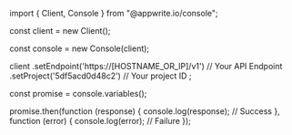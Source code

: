 import { Client, Console } from "@appwrite.io/console";

const client = new Client();

const console = new Console(client);

client
    .setEndpoint('https://[HOSTNAME_OR_IP]/v1') // Your API Endpoint
    .setProject('5df5acd0d48c2') // Your project ID
;

const promise = console.variables();

promise.then(function (response) {
    console.log(response); // Success
}, function (error) {
    console.log(error); // Failure
});